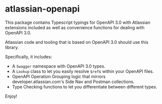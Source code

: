 # atlassian-openapi

This package contains Typescript typings for OpenAPI 3.0 with Atlassian extensions included as well as 
convenience functions for dealing with OpenAPI 3.0.

Atlassian code and tooling that is based on OpenAPI 3.0 should use this library.

Specifically, it includes:

 - A `Swagger` namespace with OpenAPI 3.0 types.
 - A `Lookup` class to let you easily resolve `$ref`s within your OpenAPI files.
 - OpenAPI Operation Grouping logic that mirrors developer.atlassian.com's Side Nav and Postman collections.
 - Type Checking functions to let you differentiate between different types.

Enjoy!